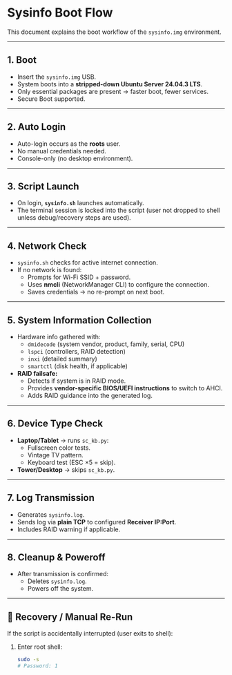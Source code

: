 # Sysinfo Boot Flow

This document explains the boot workflow of the `sysinfo.img` environment.

---

## 1. Boot
- Insert the `sysinfo.img` USB.  
- System boots into a **stripped-down Ubuntu Server 24.04.3 LTS**.  
- Only essential packages are present → faster boot, fewer services.  
- Secure Boot supported.  

---

## 2. Auto Login
- Auto-login occurs as the **roots** user.  
- No manual credentials needed.  
- Console-only (no desktop environment).  

---

## 3. Script Launch
- On login, **`sysinfo.sh`** launches automatically.  
- The terminal session is locked into the script (user not dropped to shell unless debug/recovery steps are used).  

---

## 4. Network Check
- `sysinfo.sh` checks for active internet connection.  
- If no network is found:  
  - Prompts for Wi-Fi SSID + password.  
  - Uses **nmcli** (NetworkManager CLI) to configure the connection.  
  - Saves credentials → no re-prompt on next boot.  

---

## 5. System Information Collection
- Hardware info gathered with:  
  - `dmidecode` (system vendor, product, family, serial, CPU)  
  - `lspci` (controllers, RAID detection)  
  - `inxi` (detailed summary)  
  - `smartctl` (disk health, if applicable)  
- **RAID failsafe:**  
  - Detects if system is in RAID mode.  
  - Provides **vendor-specific BIOS/UEFI instructions** to switch to AHCI.  
  - Adds RAID guidance into the generated log.  

---

## 6. Device Type Check
- **Laptop/Tablet** → runs `sc_kb.py`:  
  - Fullscreen color tests.  
  - Vintage TV pattern.  
  - Keyboard test (ESC ×5 = skip).  
- **Tower/Desktop** → skips `sc_kb.py`.  

---

## 7. Log Transmission
- Generates `sysinfo.log`.  
- Sends log via **plain TCP** to configured **Receiver IP:Port**.  
- Includes RAID warning if applicable.  

---

## 8. Cleanup & Poweroff
- After transmission is confirmed:  
  - Deletes `sysinfo.log`.  
  - Powers off the system.  

---

## 🔁 Recovery / Manual Re-Run
If the script is accidentally interrupted (user exits to shell):  

1. Enter root shell:  
   ```bash
   sudo -s
   # Password: 1

   

